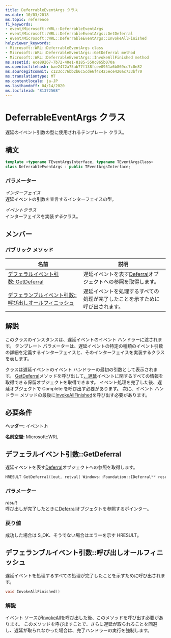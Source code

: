 ```yaml
---
title: DeferrableEventArgs クラス
ms.date: 10/03/2018
ms.topic: reference
f1_keywords:
- event/Microsoft::WRL::DeferrableEventArgs
- event/Microsoft::WRL::DeferrableEventArgs::GetDeferral
- event/Microsoft::WRL::DeferrableEventArgs::InvokeAllFinished
helpviewer_keywords:
- Microsoft::WRL::DeferrableEventArgs class
- Microsoft::WRL::DeferrableEventArgs::GetDeferral method
- Microsoft::WRL::DeferrableEventArgs::InvokeAllFinished method
ms.assetid: ece89267-7b72-40e1-8185-550c865b070a
ms.openlocfilehash: bae2472a75ab77f138fcee0951a6b869cc7c8e82
ms.sourcegitcommit: c123cc76bb2b6c5cde6f4c425ece420ac733bf70
ms.translationtype: MT
ms.contentlocale: ja-JP
ms.lasthandoff: 04/14/2020
ms.locfileid: "81372568"
---
```

# <a name="deferrableeventargs-class"></a>DeferrableEventArgs クラス

遅延のイベント引数の型に使用されるテンプレート クラス。

## <a name="syntax"></a>構文

```cpp
template <typename TEventArgsInterface, typename TEventArgsClass>
class DeferrableEventArgs : public TEventArgsInterface;
```

### <a name="parameters"></a>パラメーター

*インターフェイス*<br/>
遅延イベントの引数を宣言するインターフェイスの型。

*イベントクラス*<br/>
インターフェイスを実装*する*クラス。

## <a name="members"></a>メンバー

### <a name="public-methods"></a>パブリック メソッド

名前                                                         | 説明
------------------------------------------------------------ | -----------------------------------------------------------------------------------------------------------------------------
[デフェラルイベント引数::GetDeferral](#getdeferral)             | 遅延イベントを表す[Deferral](/uwp/api/windows.foundation.deferral)オブジェクトへの参照を取得します。
[デフェランブルイベント引数::呼び出しオールフィニッシュ](#invokeallfinished) | 遅延イベントを処理するすべての処理が完了したことを示すために呼び出されます。

## <a name="remarks"></a>解説

このクラスのインスタンスは、遅延イベントのイベント ハンドラーに渡されます。 テンプレート パラメーターは、遅延イベントの特定の種類のイベント引数の詳細を定義するインターフェイスと、そのインターフェイスを実装するクラスを表します。

クラスは遅延イベントのイベント ハンドラーの最初の引数として表示されます。 [GetDeferral](#getdeferral)メソッドを呼び出して[、遅延](/uwp/api/windows.foundation.deferral)イベントに関するすべての情報を取得できる保留オブジェクトを取得できます。 イベント処理を完了した後、遅延オブジェクトで Complete を呼び出す必要があります。 次に、イベント ハンドラー メソッドの最後に[InvokeAllFinished](#invokeallfinished)を呼び出す必要があります。

## <a name="requirements"></a>必要条件

**ヘッダー:** イベント.h

**名前空間:** Microsoft::WRL

## <a name="deferrableeventargsgetdeferral"></a><a name="getdeferral"></a>デフェラルイベント引数::GetDeferral

遅延イベントを表す[Deferral](/uwp/api/windows.foundation.deferral)オブジェクトへの参照を取得します。

```cpp
HRESULT GetDeferral([out, retval] Windows::Foundation::IDeferral** result)
```

### <a name="parameters"></a>パラメーター

*result*<br/>
呼び出しが完了したときに[Deferral](/uwp/api/windows.foundation.deferral)オブジェクトを参照するポインター。

### <a name="return-value"></a>戻り値

成功した場合は S_OK、そうでない場合はエラーを示す HRESULT。

## <a name="deferrableeventargsinvokeallfinished"></a><a name="invokeallfinished"></a>デフェランブルイベント引数::呼び出しオールフィニッシュ

遅延イベントを処理するすべての処理が完了したことを示すために呼び出されます。

```cpp
void InvokeAllFinished()
```

### <a name="remarks"></a>解説

イベント ソースが[InvokeAll](eventsource-class.md#invokeall)を呼び出した後、このメソッドを呼び出す必要があります。 このメソッドを呼び出すことで、さらに遅延が取られることを回避し、遅延が取られなかった場合は、完了ハンドラーの実行を強制します。
